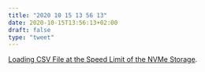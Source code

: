 ```yaml
---
title: "2020 10 15 13 56 13"
date: 2020-10-15T13:56:13+02:00
draft: false
type: "tweet"
---
```

[Loading CSV File at the Speed Limit of the NVMe Storage](https://liuliu.me/eyes/loading-csv-file-at-the-speed-limit-of-the-nvme-storage/).
